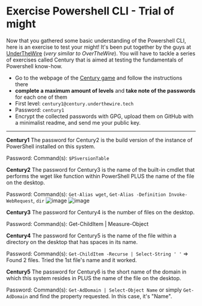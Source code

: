 # Exercise Powershell CLI - Trial of might

Now that you gathered some basic understanding of the Powershell CLI, here is an exercise to test your might! It's been put together by the guys at [UnderTheWire](https://underthewire.tech/) (_very similar to OverTheWire_). You will have to tackle a series of exercises called Century that is aimed at testing the fundamentals of Powershell know-how.

- Go to the webpage of the [Century game](https://underthewire.tech/century) and follow the instructions there
- **complete a maximum amount of levels** and **take note of the passwords** for each one of them
- First level:  ```century1@century.underthewire.tech``` 
- Password: ```century1```
- Encrypt the collected passwords with GPG, upload them on GitHub with a minimalist readme, and send me your public key. 

---

**Century1**
The password for Century2 is the build version of the instance of PowerShell installed on this system.

Password:
Command(s): `$PSversionTable`

**Century2**
The password for Century3 is the name of the built-in cmdlet that performs the wget like function within PowerShell PLUS the name of the file on the desktop.

Password:
Command(s): `Get-Alias wget`, `Get-Alias -Definition Invoke-WebRequest`, `dir`
![image](https://github.com/gustavoalito/BeCode/assets/133368766/7fd3295d-2f31-4c8c-bb55-3f7e4ed4c681)
![image](https://github.com/gustavoalito/BeCode/assets/133368766/490eff57-0a90-460f-bf02-fcbc887ae80f)

**Century3**
The password for Century4 is the number of files on the desktop.

Password:
Command(s): Get-ChildItem | Measure-Object

**Century4**
The password for Century5 is the name of the file within a directory on the desktop that has spaces in its name.

Password:
Command(s): `Get-ChildItem -Recurse | Select-String ' '` => Found 2 files. Tried the 1st file's name and it worked.

**Century5**
The password for Century6 is the short name of the domain in which this system resides in PLUS the name of the file on the desktop.

Password:
Command(s): `Get-AdDomain | Select-Object Name` or simply `Get-AdDomain` and find the property requested. In this case, it's "Name". 

